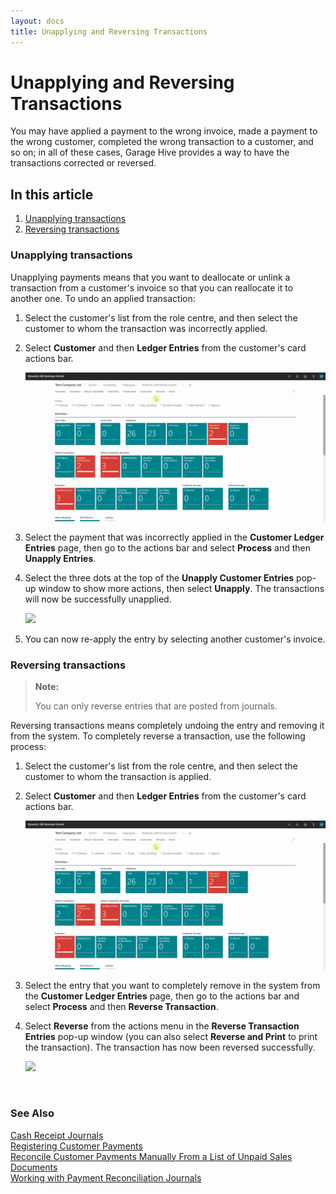 ```yaml
---
layout: docs
title: Unapplying and Reversing Transactions
---
```


# Unapplying and Reversing Transactions
You may have applied a payment to the wrong invoice, made a payment to the wrong customer, completed the wrong transaction to a customer, and so on; in all of these cases, Garage Hive provides a way to have the transactions corrected or reversed.

## In this article
1. [Unapplying transactions](#unapplying-transactions)
2. [Reversing transactions](#reversing-transactions)

### Unapplying transactions
Unapplying payments means that you want to deallocate or unlink a transaction from a customer's invoice so that you can reallocate it to another one. To undo an applied transaction:
1. Select the customer's list from the role centre, and then select the customer to whom the transaction was incorrectly applied.
2. Select **Customer** and then **Ledger Entries** from the customer's card actions bar.

   ![](media/garagehive-unapplying-and-reversing-transactions1.gif)

3. Select the payment that was incorrectly applied in the **Customer Ledger Entries** page, then go to the actions bar and select **Process** and then **Unapply Entries**.
4. Select the three dots at the top of the **Unapply Customer Entries** pop-up window to show more actions, then select **Unapply**. The transactions will now be successfully unapplied.

   ![](media/garagehive-unapplying-and-reversing-transactions2.gif)

5. You can now re-apply the entry by selecting another customer's invoice.

### Reversing transactions

> **Note:**
>
> You can only reverse entries that are posted from journals.

Reversing transactions means completely undoing the entry and removing it from the system. To completely reverse a transaction, use the following process:
1. Select the customer's list from the role centre, and then select the customer to whom the transaction is applied.
2. Select **Customer** and then **Ledger Entries** from the customer's card actions bar.

   ![](media/garagehive-unapplying-and-reversing-transactions1.gif)

3. Select the entry that you want to completely remove in the system from the **Customer Ledger Entries** page, then go to the actions bar and select **Process** and then **Reverse Transaction**.
4. Select **Reverse** from the actions menu in the **Reverse Transaction Entries** pop-up window (you can also select **Reverse and Print** to print the transaction). The transaction has now been reversed successfully.

   ![](media/garagehive-unapplying-and-reversing-transactions3.gif)


<br>

### **See Also**

[Cash Receipt Journals](garagehive-finance-cash-receipt-journal.html) \
[Registering Customer Payments](garagehive-registering-customer-payments.html) \
[Reconcile Customer Payments Manually From a List of Unpaid Sales Documents](garagehive-finance-how-reconcile-customer-payments-list-unpaid-sales-documents.html) \
[Working with Payment Reconciliation Journals](garagehive-payment-reconciliation-journals.html)
